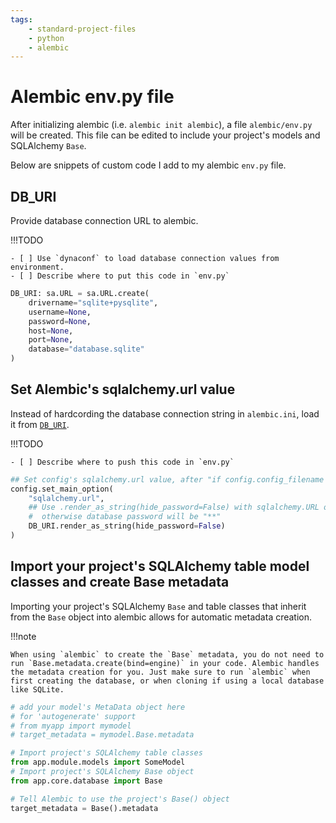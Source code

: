 ```yaml
---
tags:
    - standard-project-files
    - python
    - alembic
---
```


# Alembic env.py file

After initializing alembic (i.e. `alembic init alembic`), a file `alembic/env.py` will be created. This file can be edited to include your project's models and SQLAlchemy `Base`.

Below are snippets of custom code I add to my alembic `env.py` file.

## DB_URI

Provide database connection URL to alembic.

!!!TODO

    - [ ] Use `dynaconf` to load database connection values from environment.
    - [ ] Describe where to put this code in `env.py`

```py title="env.py: DB_URI"
DB_URI: sa.URL = sa.URL.create(
    drivername="sqlite+pysqlite",
    username=None,
    password=None,
    host=None,
    port=None,
    database="database.sqlite"
)
```

## Set Alembic's sqlalchemy.url value

Instead of hardcording the database connection string in `alembic.ini`, load it from [`DB_URI`](#db_uri).

!!!TODO

    - [ ] Describe where to push this code in `env.py`

```py title="env.py: alembic config 'sqlalchemy.url'"
## Set config's sqlalchemy.url value, after "if config.config_filename is not None:"
config.set_main_option(
    "sqlalchemy.url",
    ## Use .render_as_string(hide_password=False) with sqlalchemy.URL objects,
    #  otherwise database password will be "**"
    DB_URI.render_as_string(hide_password=False)
)
```

## Import your project's SQLAlchemy table model classes and create Base metadata

Importing your project's SQLAlchemy `Base` and table classes that inherit from the `Base` object into alembic allows for automatic metadata creation.

!!!note

    When using `alembic` to create the `Base` metadata, you do not need to run `Base.metadata.create(bind=engine)` in your code. Alembic handles the metadata creation for you. Just make sure to run `alembic` when first creating the database, or when cloning if using a local database like SQLite.

```py title="env.py: Import project models, create Base metadta"
# add your model's MetaData object here
# for 'autogenerate' support
# from myapp import mymodel
# target_metadata = mymodel.Base.metadata

# Import project's SQLAlchemy table classes
from app.module.models import SomeModel
# Import project's SQLAlchemy Base object
from app.core.database import Base

# Tell Alembic to use the project's Base() object
target_metadata = Base().metadata

```
